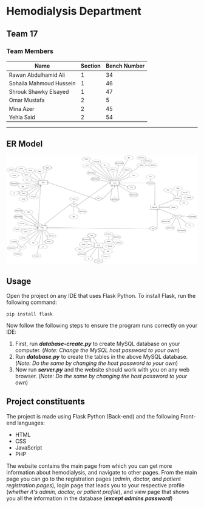 # Hemodialysis Department
## Team 17
### Team Members
Name| Section | Bench Number |
--- | --- | --- |
Rawan Abdulhamid Ali | 1 | 34
Sohaila Mahmoud Hussein | 1 | 46
Shrouk Shawky Elsayed | 1 | 47
Omar Mustafa | 2 | 5
Mina Azer | 2 | 45
Yehia Said | 2 | 54
___
## ER Model
![ER Diagram](ER%20Model.png)

## Usage
Open the project on any IDE that uses Flask Python. To install Flask, run the following command:

```
pip install flask
```

Now follow the following steps to ensure the program runs correctly on your IDE:
1. First, run ***database-create.py*** to create MySQL database on your computer. (*Note: Change the MySQL host password to your own*)
2. Run ***database.py*** to create the tables in the above MySQL database. (*Note: Do the same by changing the host password to your own*)
3. Now run ***server.py*** and the website should work with you on any web browser. (*Note: Do the same by changing the host password to your own*)

## Project constituents
The project is made using Flask Python (Back-end) and the following Front-end languages:
- HTML
- CSS
- JavaScript
- PHP

The website contains the main page from which you can get more information about hemodialysis, and navigate to other pages.
From the main page you can go to the registration pages (*admin, doctor, and patient registration pages*), login page that leads you to your respective profile (*whether it's admin, doctor, or patient profile*), and view page that shows you all the information in the database (***except admins password***)